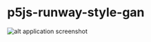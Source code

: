 # p5js-runway-style-gan

![alt application screenshot](https://github.com/atorov/p5js-runway-style-gan/blob/master/demo.gif)
